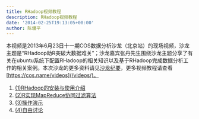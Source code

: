 ```yaml
---
title: RHadoop视频教程
description: RHadoop视频教程
date: '2014-02-25T19:13:05+00:00'
author: 陈堰平
---
```


本视频是2013年6月23日十一期COS数据分析沙龙（北京站）的现场视频，沙龙主题是“RHadoop助R突破大数据难关”；沙龙嘉宾张丹先生围绕沙龙主题分享了有关在ubuntu系统下配置RHadoop的相关知识以及基于RHadoop完成数据分析工作的相关案例。本次沙龙的更多资料请见[沙龙纪要](/2013/07/beijing-cos-salon-june-2013/)，更多视频教程请查看 [https://cos.name/videos](/videos/)。


1. [(1)RHadoop的安装与使用介绍](/videos/intro-to-rhadoop-1/)
1. [(2)R实现MapReduce协同过滤算法](/intro-to-rhadoop-2-mapreduce/)
1. [(3)操作演示](/videos/intro-to-rhadoop-3-demo/)
1. [(4)自由讨论](/videos/intro-to-rhadoop-4-discuss/)
